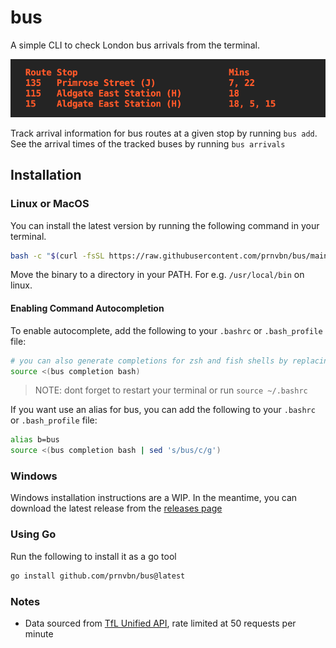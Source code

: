 # bus

A simple CLI to check London bus arrivals from the terminal.

![Screenshot](images/image.png)

Track arrival information for bus routes at a given stop by running `bus add`. See the arrival times of the tracked buses by running `bus arrivals`

## Installation

### Linux or MacOS

You can install the latest version by running the following command in your terminal.

```bash
bash -c "$(curl -fsSL https://raw.githubusercontent.com/prnvbn/bus/main/installer.sh)"
```

Move the binary to a directory in your PATH. For e.g. `/usr/local/bin` on linux.

#### Enabling Command Autocompletion

To enable autocomplete, add the following to your `.bashrc` or `.bash_profile` file:

```bash
# you can also generate completions for zsh and fish shells by replacing bash with zsh or fish
source <(bus completion bash)
```

> NOTE: dont forget to restart your terminal or run `source ~/.bashrc`

If you want use an alias for bus, you can add the following to your `.bashrc` or `.bash_profile` file:

```bash
alias b=bus
source <(bus completion bash | sed 's/bus/c/g')
```

### Windows

Windows installation instructions are a WIP. In the meantime, you can download the latest release from the [releases page](https://github.com/prnvbn/bus/releases)

### Using Go

Run the following to install it as a go tool

```bash
go install github.com/prnvbn/bus@latest
```

### Notes

- Data sourced from [TfL Unified API](https://api.tfl.gov.uk/), rate limited at 50 requests per minute
